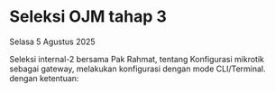# Seleksi OJM tahap 3
Selasa 5 Agustus 2025

Seleksi internal-2 bersama Pak Rahmat, tentang Konfigurasi mikrotik sebagai gateway, melakukan konfigurasi dengan mode CLI/Terminal.
dengan ketentuan:
